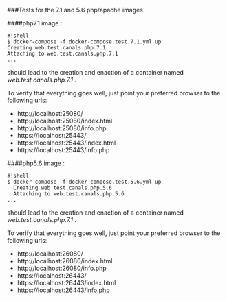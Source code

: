 ###Tests for the 7.1 and 5.6 php/apache images

####php7.1 image :

```shell
#!shell
$ docker-compose -f docker-compose.test.7.1.yml up
Creating web.test.canals.php.7.1
Attaching to web.test.canals.php.7.1
...

```

should lead to the creation and enaction of a container named _web.test.canals.php.7.1_ .

To verify that everything goes well, just point your preferred browser to the following urls:

+ http://localhost:25080/
+ http://localhost:25080/index.html
+ http://localhost:25080/info.php
+ https://localhost:25443/
+ https://localhost:25443/index.html
+ https://localhost:25443/info.php


####php5.6 image :

```shell
#!shell
$ docker-compose -f docker-compose.test.5.6.yml up
  Creating web.test.canals.php.5.6
  Attaching to web.test.canals.php.5.6
...

```

should lead to the creation and enaction of a container named _web.test.canals.php.7.1_ .

To verify that everything goes well, just point your preferred browser to the following urls:

* http://localhost:26080/
* http://localhost:26080/index.html
* http://localhost:26080/info.php
* https://localhost:26443/
* https://localhost:26443/index.html
* https://localhost:26443/info.php